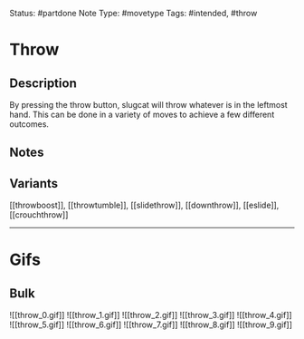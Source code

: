 Status: #partdone 
Note Type: #movetype
Tags: #intended, #throw 

# Throw
## Description
By pressing the throw button, slugcat will throw whatever is in the leftmost hand. This can be done in a variety of moves to achieve a few different outcomes.

## Notes


## Variants
[[throwboost]], [[throwtumble]], [[slidethrow]], [[downthrow]], [[eslide]], [[crouchthrow]]

___
# Gifs
## Bulk
![[throw_0.gif]]
![[throw_1.gif]]
![[throw_2.gif]]
![[throw_3.gif]]
![[throw_4.gif]]
![[throw_5.gif]]
![[throw_6.gif]]
![[throw_7.gif]]
![[throw_8.gif]]
![[throw_9.gif]]